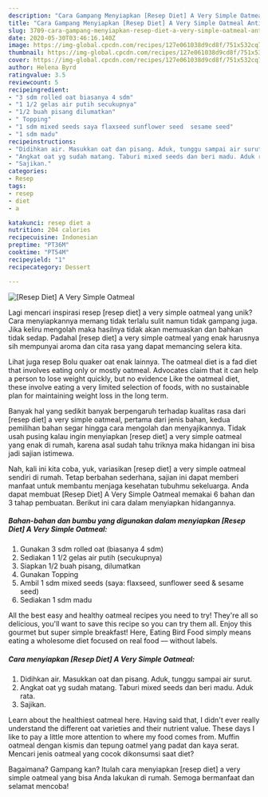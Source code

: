 ```yaml
---
description: "Cara Gampang Menyiapkan [Resep Diet] A Very Simple Oatmeal Anti Gagal"
title: "Cara Gampang Menyiapkan [Resep Diet] A Very Simple Oatmeal Anti Gagal"
slug: 3709-cara-gampang-menyiapkan-resep-diet-a-very-simple-oatmeal-anti-gagal
date: 2020-05-30T03:46:16.140Z
image: https://img-global.cpcdn.com/recipes/127e061038d9cd8f/751x532cq70/resep-diet-a-very-simple-oatmeal-foto-resep-utama.jpg
thumbnail: https://img-global.cpcdn.com/recipes/127e061038d9cd8f/751x532cq70/resep-diet-a-very-simple-oatmeal-foto-resep-utama.jpg
cover: https://img-global.cpcdn.com/recipes/127e061038d9cd8f/751x532cq70/resep-diet-a-very-simple-oatmeal-foto-resep-utama.jpg
author: Helena Byrd
ratingvalue: 3.5
reviewcount: 5
recipeingredient:
- "3 sdm rolled oat biasanya 4 sdm"
- "1 1/2 gelas air putih secukupnya"
- "1/2 buah pisang dilumatkan"
- " Topping"
- "1 sdm mixed seeds saya flaxseed sunflower seed  sesame seed"
- "1 sdm madu"
recipeinstructions:
- "Didihkan air. Masukkan oat dan pisang. Aduk, tunggu sampai air surut."
- "Angkat oat yg sudah matang. Taburi mixed seeds dan beri madu. Aduk rata."
- "Sajikan."
categories:
- Resep
tags:
- resep
- diet
- a

katakunci: resep diet a 
nutrition: 204 calories
recipecuisine: Indonesian
preptime: "PT36M"
cooktime: "PT54M"
recipeyield: "1"
recipecategory: Dessert

---
```



![[Resep Diet] A Very Simple Oatmeal](https://img-global.cpcdn.com/recipes/127e061038d9cd8f/751x532cq70/resep-diet-a-very-simple-oatmeal-foto-resep-utama.jpg)

Lagi mencari inspirasi resep [resep diet] a very simple oatmeal yang unik? Cara menyiapkannya memang tidak terlalu sulit namun tidak gampang juga. Jika keliru mengolah maka hasilnya tidak akan memuaskan dan bahkan tidak sedap. Padahal [resep diet] a very simple oatmeal yang enak harusnya sih mempunyai aroma dan cita rasa yang dapat memancing selera kita.

Lihat juga resep Bolu quaker oat enak lainnya. The oatmeal diet is a fad diet that involves eating only or mostly oatmeal. Advocates claim that it can help a person to lose weight quickly, but no evidence Like the oatmeal diet, these involve eating a very limited selection of foods, with no sustainable plan for maintaining weight loss in the long term.

Banyak hal yang sedikit banyak berpengaruh terhadap kualitas rasa dari [resep diet] a very simple oatmeal, pertama dari jenis bahan, kedua pemilihan bahan segar hingga cara mengolah dan menyajikannya. Tidak usah pusing kalau ingin menyiapkan [resep diet] a very simple oatmeal yang enak di rumah, karena asal sudah tahu triknya maka hidangan ini bisa jadi sajian istimewa.


Nah, kali ini kita coba, yuk, variasikan [resep diet] a very simple oatmeal sendiri di rumah. Tetap berbahan sederhana, sajian ini dapat memberi manfaat untuk membantu menjaga kesehatan tubuhmu sekeluarga. Anda dapat membuat [Resep Diet] A Very Simple Oatmeal memakai 6 bahan dan 3 tahap pembuatan. Berikut ini cara dalam menyiapkan hidangannya.

<!--inarticleads1-->

##### Bahan-bahan dan bumbu yang digunakan dalam menyiapkan [Resep Diet] A Very Simple Oatmeal:

1. Gunakan 3 sdm rolled oat (biasanya 4 sdm)
1. Sediakan 1 1/2 gelas air putih (secukupnya)
1. Siapkan 1/2 buah pisang, dilumatkan
1. Gunakan  Topping
1. Ambil 1 sdm mixed seeds (saya: flaxseed, sunflower seed &amp; sesame seed)
1. Sediakan 1 sdm madu


All the best easy and healthy oatmeal recipes you need to try! They&#39;re all so delicious, you&#39;ll want to save this recipe so you can try them all. Enjoy this gourmet but super simple breakfast! Here, Eating Bird Food simply means eating a wholesome diet focused on real food — without labels. 

<!--inarticleads2-->

##### Cara menyiapkan [Resep Diet] A Very Simple Oatmeal:

1. Didihkan air. Masukkan oat dan pisang. Aduk, tunggu sampai air surut.
1. Angkat oat yg sudah matang. Taburi mixed seeds dan beri madu. Aduk rata.
1. Sajikan.


Learn about the healthiest oatmeal here. Having said that, I didn&#39;t ever really understand the different oat varieties and their nutrient value. These days I like to pay a little more attention to where my food comes from. Muffin oatmeal dengan kismis dan tepung oatmel yang padat dan kaya serat. Mencari jenis oatmeal yang cocok dikonsumsi saat diet? 

Bagaimana? Gampang kan? Itulah cara menyiapkan [resep diet] a very simple oatmeal yang bisa Anda lakukan di rumah. Semoga bermanfaat dan selamat mencoba!
